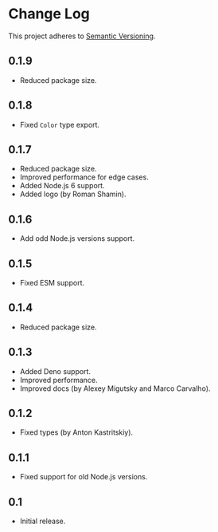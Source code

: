 # Change Log
This project adheres to [Semantic Versioning](http://semver.org/).

## 0.1.9
* Reduced package size.

## 0.1.8
* Fixed `Color` type export.

## 0.1.7
* Reduced package size.
* Improved performance for edge cases.
* Added Node.js 6 support.
* Added logo (by Roman Shamin).

## 0.1.6
* Add odd Node.js versions support.

## 0.1.5
* Fixed ESM support.

## 0.1.4
* Reduced package size.

## 0.1.3
* Added Deno support.
* Improved performance.
* Improved docs (by Alexey Migutsky and Marco Carvalho).

## 0.1.2
* Fixed types (by Anton Kastritskiy).

## 0.1.1
* Fixed support for old Node.js versions.

## 0.1
* Initial release.
